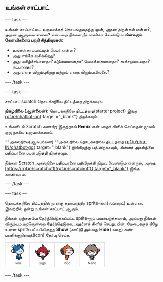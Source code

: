 ## உங்கள் சாட்பாட்

--- task ---

உங்கள் சாட்பாட்டை உருவாக்கத் தொடங்குவதற்கு முன், அதன் திறன்கள் என்ன?, அதன் ஆளுமை என்ன? என்பதை நீங்கள் தீர்மானிக்க வேண்டும். **பின்வரும் கேள்விகளைப் பற்றி சிந்தியுங்கள்**:

+ உங்கள் சாட்பாட்டின் பெயர் என்ன?
+ அது எங்கே வசிக்கிறது?
+ அது மகிழ்ச்சியானதா? கடுமையானதா? வேடிக்கையானதா? கூச்சமுடையதா? நட்பானதா?
+ அது எதை விரும்புகிறது மற்றும் எதை விரும்பவில்லை?

--- /task ---

--- task ---

சாட்பாட் scratch தொடக்கநிலை திட்டத்தை திறக்கவும்.

**நிகழ்நிலை (ஆன்லைன்):** தொடக்கநிலை திட்டத்தை(starter project) இங்கு [rpf.io/chatbot-on](http://rpf.io/chatbot-on){:target ="_blank"} திறக்கவும்.

உங்களிடம் Scratch கணக்கு இருந்தால் **Remix** என்பதைக் கிளிக் செய்வதன் மூலம் ஒரு நகலை உருவாக்கலாம்.

**அகல்நிலை(ஆஃப்லைன்):**அகல்நிலை தொடக்கநிலை திட்டத்தை [rpf.io/p/ta-IN/chatbot-go](http://rpf.io/p/ta-IN/chatbot-go){:target="_blank"} இங்கிருந்து பதிவிறக்கவும், பின்னர் அகல்நிலை பதிப்பானை பயன்படுத்தி திறக்கவும்.

நீங்கள் Scratch அகல்நிலை பதிப்பானை பதிவிறக்கி நிறுவ வேண்டும் என்றால், அதை [https://rpf.io/scratchoff](rpf.io/scratchoff){:target="_blank"} இங்கு காணலாம்.

--- /task ---

--- task ---

தொடக்கநிலை திட்டத்தில் நான்கு கதாபாத்திர sprite-கள்(ஸ்ப்ரைட்) உள்ளன. இவற்றில் ஒன்று உங்கள் சாட்பாட் ஆகும்.

நீங்கள் ஏற்கனவே தேர்ந்தெடுக்கப்பட்ட sprite-ஐப் பயன்படுத்தலாம், அல்லது நீங்கள் விரும்பும் மற்றொன்றை தேர்ந்தெடுக்க, அதனைக் கிளிக் செய்து, பின், மேடைக்குக் கீழே உள்ள sprite பட்டியிலிருந்து **Show** (காட்டு)அல்லது **Hide** (மறை) கண் பணிக்குறியைத்(icon) தேர்வு செய்க.

![ஒரு கதாபாத்திரத்தைத்(character) தேர்வுசெய்க](images/chatbot-characters.png)

--- /task ---